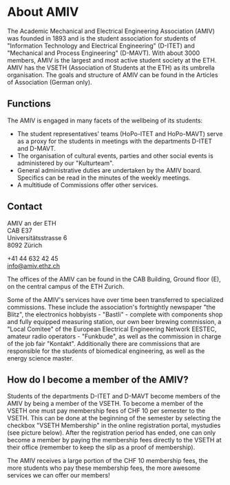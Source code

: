 # About AMIV

The Academic Mechanical and Electrical Engineering Association (AMIV) was founded in 1893 and is the student association for students of  "Information Technology and Electrical Engineering" (D-ITET) and "Mechanical and Process Engineering" (D-MAVT). With about 3000 members, AMIV is the largest and most active student society at the ETH. AMIV has the VSETH (Association of Students at the ETH) as its umbrella organisation. The goals and structure of AMIV can be found in the Articles of Association (German only).


## Functions

The AMIV is engaged in many facets of the wellbeing of its students:

* The student representatives' teams (HoPo-ITET and HoPo-MAVT) serve as a proxy for the students in meetings with the departments D-ITET and D-MAVT.
* The organisation of cultural events, parties and other social events is administered by our "Kulturteam".
* General administrative duties are undertaken by the AMIV board. Specifics can be read in the minutes of the weekly meetings.
* A multitiude of Commissions offer other services.


## Contact

AMIV an der ETH  
CAB E37  
Universitätsstrasse 6  
8092 Zürich  

+41 44 632 42 45  
info@amiv.ethz.ch

The offices of the AMIV can be found in the CAB Building, Ground floor (E), on the central campus of the ETH Zurich.

Some of the AMIV's services have over time been transferred to specialized commissions. These include the association's fortnightly newspaper "the Blitz", the electronics hobbyists - "Bastli" - complete with components shop and fully equipped measuring station, our own beer brewing commission, a "Local Comitee" of the European Electrical Engineering Network EESTEC, amateur radio operators - "Funkbude", as well as the commission in charge of the job fair "Kontakt". Additionally there are commissions that are responsible for the students of biomedical engineering, as well as the energy science master.


## How do I become a member of the AMIV?

Students of the departments D-ITET and D-MAVT become members of the AMIV by being a member of the VSETH. To become a member of the VSETH one must pay membership fees of CHF 10 per semester to the VSETH. This can be done at the beginning of the semester by selecting the checkbox "VSETH Membership" in the online registration portal, mystudies (see picture below). After the registration period has ended, one can only become a member by paying the membership fees directly to the VSETH at their office (remember to keep the slip as a proof of membership).

The AMIV receives a large portion of the CHF 10 membership fees, the more students who pay these membership fees, the more awesome services we can offer our members!
